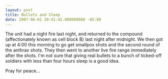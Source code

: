 ```yaml
---
layout: post
title: Bullets and Sleep
date: 2007-06-01 20:41:42.000000000 -05:00
---
```


<p>The unit had a night fire last night, and returned to the compound (affectionately known as cell block B) last night after midnight. We then got up at 4:00 this morning to go get smallpox shots and the second round of the anthrax shots. They then went to another live fire range immediately after the shots. I'm not sure that giving real bullets to a bunch of ticked-off soldiers with less than four hours sleep is a good idea.</p>
<p>Pray for peace...</p>
